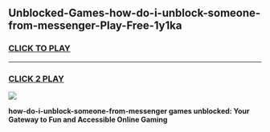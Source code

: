 
## Unblocked-Games-how-do-i-unblock-someone-from-messenger-Play-Free-1y1ka
<h3>
<a href="https://premium76.site?title=how-do-i-unblock-someone-from-messenger&ref=20M">CLICK TO PLAY</a></h3>
<hr>

<h3>
<a href="https://premium76.site?title=how-do-i-unblock-someone-from-messenger&ref=20M">CLICK 2 PLAY</a>
  
</h3>

<a href="https://premium76.site?title=how-do-i-unblock-someone-from-messenger&ref=19M"><img src="https://clearcache.store/games.png"></a>


**how-do-i-unblock-someone-from-messenger games unblocked: Your Gateway to Fun and Accessible Online Gaming**
